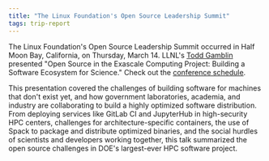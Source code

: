 ```yaml
---
title: "The Linux Foundation's Open Source Leadership Summit"
tags: trip-report
---
```


The Linux Foundation's Open Source Leadership Summit occurred in Half Moon Bay, California, on Thursday, March 14. LLNL's [Todd Gamblin](https://github.com/tgamblin) presented "Open Source in the Exascale Computing Project: Building a Software Ecosystem for Science." Check out the [conference schedule](https://events.linuxfoundation.org/events/open-source-leadership-summit-2019/program/schedule/).

This presentation covered the challenges of building software for machines that don't exist yet, and how government laboratories, academia, and industry are collaborating to build a highly optimized software distribution. From deploying services like GitLab CI and JupyterHub in high-security HPC centers, challenges for architecture-specific containers, the use of Spack to package and distribute optimized binaries, and the social hurdles of scientists and developers working together, this talk summarized the open source challenges in DOE's largest-ever HPC software project.
